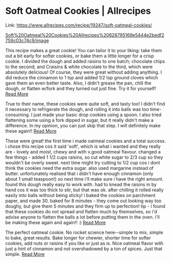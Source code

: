 # Soft Oatmeal Cookies | Allrecipes

Link: https://www.allrecipes.com/recipe/19247/soft-oatmeal-cookies/

[Soft%20Oatmeal%20Cookies%20Allrecipes%20628795169e5444e2bedf2759c03c74c9/image](Soft%20Oatmeal%20Cookies%20Allrecipes%20628795169e5444e2bedf2759c03c74c9/image)

This recipe makes a great cookie! You can tailor it to your liking: take them out a bit early for softer cookies, or bake them a little longer for a crisp cookie. I divided the dough and added raisins to one batch; chocolate chips to the second; and Craisins & white chocolate to the third, which were absolutely delicious! Of course, they were great without adding anything. I did reduce the cinnamon to 1 tsp and added 1/2 tsp ground cloves which gave them an even better taste. Also, I didn't grease the pan, chill the dough, or flatten w/fork and they turned out just fine. Try it for yourself!  [Read More](https://www.allrecipes.com/recipe/19247/soft-oatmeal-cookies/)

True to their name, these cookies were quite soft, and tasty too! I didn't find it necessary to refrigerate the dough, and rolling it into balls was too time-consuming. I just made your basic drop cookies using a spoon. I also tried flattening some using a fork dipped in sugar, but it really didn't make a difference. In my opinion, you can just skip that step. I will definitely make these again!!  [Read More](https://www.allrecipes.com/recipe/19247/soft-oatmeal-cookies/)

These were great! the first time i made oatmeal cookies and a total success. i chose this recipe cos it said 'soft', which is what i wanted and they really are - lovely and moist, chewy and with v.good oatmeal flavour. changed a few things - added 1 1/2 cups raisins, so cut white sugar to 2/3 cup so they wouldn't be overly sweet. next time might try cutting to 1/2 cup cos i dont think the cookies need the extra sugar. also used margarine instead of butter. unfortunately realised that i didn't have enough cinnamon (only about 1 small teaspoon!) so next time i'll make sure i have the right amount. found this dough really easy to work with. had to knead the raisins in by hand cos it was too thick to stir, but that was ok. after chilling it rolled really easily into balls without being sticky! i baked the cookies on parchment paper, and made 30. baked for 8 minutes - they come out looking way too doughy, but give them 5 minutes and they firm up to perfection! tip - i found that these cookies do not spread and flatten much by themselves, so i'd advise anyone to flatten the balls a lot before putting them in the oven. i'll be making these again and again!! :)  [Read More](https://www.allrecipes.com/recipe/19247/soft-oatmeal-cookies/)

The perfect oatmeal cookie. No rocket science here--simple to mix, simple to bake, great results. Bake longer for chewier, shorter time for softer cookies, add nuts or raisins if you like or just as is. Nice oatmeal flavor with just a hint of cinnamon and not overshadowed by a ton of spices. Just that simple.  [Read More](https://www.allrecipes.com/recipe/19247/soft-oatmeal-cookies/)